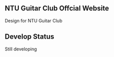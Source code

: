 ## **NTU Guitar Club Offcial Website**
Design for NTU Guitar Club

## **Develop Status**
Still developing
